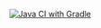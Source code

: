 [![Java CI with Gradle](https://github.com/Cetale175/PaternsFirst/actions/workflows/gradle.yml/badge.svg)](https://github.com/Cetale175/PaternsFirst/actions/workflows/gradle.yml)
